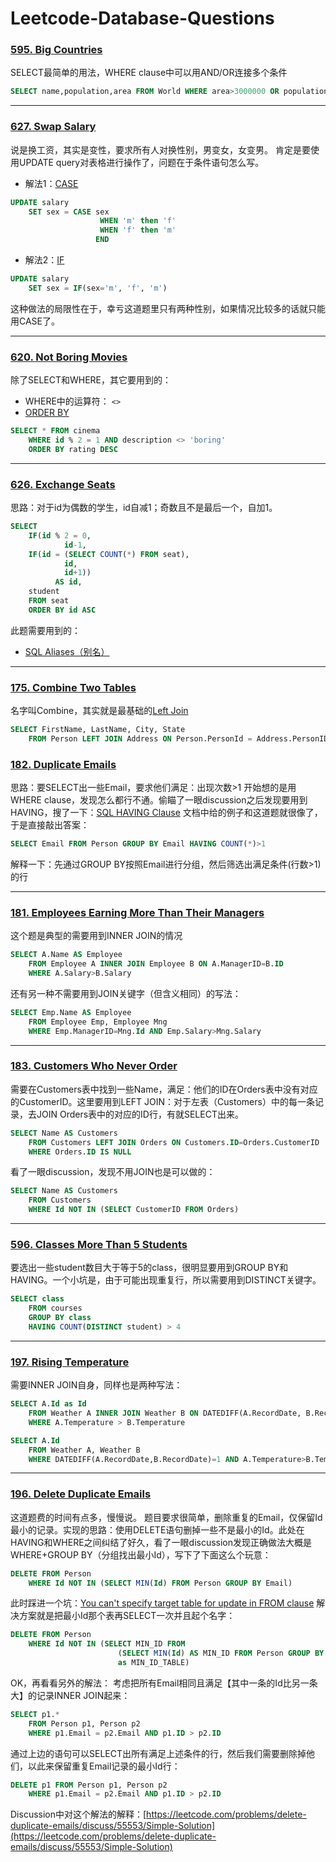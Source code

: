 # Leetcode-Database-Questions

### [595. Big Countries](https://leetcode.com/problems/big-countries/description/ "595. Big Countries")
SELECT最简单的用法，WHERE clause中可以用AND/OR连接多个条件
```sql
SELECT name,population,area FROM World WHERE area>3000000 OR population>25000000
```

---

### [627. Swap Salary](https://leetcode.com/problems/swap-salary/description/ "627. Swap Salary")
说是换工资，其实是变性，要求所有人对换性别，男变女，女变男。
肯定是要使用UPDATE query对表格进行操作了，问题在于条件语句怎么写。
- 解法1：[CASE](https://www.w3schools.com/sql/func_mysql_case.asp "CASE")
```sql
UPDATE salary
    SET sex = CASE sex
                	WHEN 'm' then 'f'
                	WHEN 'f' then 'm'
                   END
```

- 解法2：[IF](https://www.w3schools.com/sql/func_mysql_if.asp "IF")
```sql
UPDATE salary
    SET sex = IF(sex='m', 'f', 'm')
```
这种做法的局限性在于，幸亏这道题里只有两种性别，如果情况比较多的话就只能用CASE了。

---

### [620. Not Boring Movies](https://leetcode.com/problems/not-boring-movies/description/ "620. Not Boring Movies")
除了SELECT和WHERE，其它要用到的：
- WHERE中的运算符： `<>`
- [ORDER BY](https://www.w3schools.com/sql/sql_orderby.asp "ORDER BY")

```sql
SELECT * FROM cinema
    WHERE id % 2 = 1 AND description <> 'boring'
    ORDER BY rating DESC
```

---

### [626. Exchange Seats](https://leetcode.com/problems/exchange-seats/description/ "626. Exchange Seats")
思路：对于id为偶数的学生，id自减1；奇数且不是最后一个，自加1。
```sql
SELECT 
    IF(id % 2 = 0, 
            id-1, 
    IF(id = (SELECT COUNT(*) FROM seat), 
            id, 
            id+1)) 
          AS id, 
    student
    FROM seat
    ORDER BY id ASC
```
此题需要用到的：
- [SQL Aliases（别名）](https://www.w3schools.com/sql/sql_alias.asp "SQL Aliases（别名）")

---

### [175. Combine Two Tables](https://leetcode.com/problems/combine-two-tables/description/ "175. Combine Two Tables")
名字叫Combine，其实就是最基础的[Left Join](https://www.w3schools.com/sql/sql_join_left.asp "Left Join")
```sql
SELECT FirstName, LastName, City, State
    FROM Person LEFT JOIN Address ON Person.PersonId = Address.PersonID
```

### [182. Duplicate Emails](http://https://leetcode.com/problems/duplicate-emails/description/ "182. Duplicate Emails")
思路：要SELECT出一些Email，要求他们满足：出现次数>1
开始想的是用WHERE clause，发现怎么都行不通。偷瞄了一眼discussion之后发现要用到HAVING，搜了一下：[SQL HAVING Clause](http://https://www.w3schools.com/sql/sql_having.asp "SQL HAVING Clause")
文档中给的例子和这道题就很像了，于是直接敲出答案：
```sql
SELECT Email FROM Person GROUP BY Email HAVING COUNT(*)>1
```
解释一下：先通过GROUP BY按照Email进行分组，然后筛选出满足条件(行数>1)的行

---

### [181. Employees Earning More Than Their Managers](https://leetcode.com/problems/employees-earning-more-than-their-managers/description/ "181. Employees Earning More Than Their Managers")
这个题是典型的需要用到INNER JOIN的情况
```sql
SELECT A.Name AS Employee 
    FROM Employee A INNER JOIN Employee B ON A.ManagerID=B.ID
    WHERE A.Salary>B.Salary
```
还有另一种不需要用到JOIN关键字（但含义相同）的写法：
```sql
SELECT Emp.Name AS Employee
    FROM Employee Emp, Employee Mng
    WHERE Emp.ManagerID=Mng.Id AND Emp.Salary>Mng.Salary
```


---

### [183. Customers Who Never Order](https://leetcode.com/problems/customers-who-never-order/description/ "183. Customers Who Never Order")
需要在Customers表中找到一些Name，满足：他们的ID在Orders表中没有对应的CustomerID。这里要用到LEFT JOIN：对于左表（Customers）中的每一条记录，去JOIN Orders表中的对应的ID行，有就SELECT出来。

```sql
SELECT Name AS Customers
    FROM Customers LEFT JOIN Orders ON Customers.ID=Orders.CustomerID
    WHERE Orders.ID IS NULL
```
看了一眼discussion，发现不用JOIN也是可以做的：
```sql
SELECT Name AS Customers
    FROM Customers
    WHERE Id NOT IN (SELECT CustomerID FROM Orders)
```


---

### [596. Classes More Than 5 Students](https://leetcode.com/problems/classes-more-than-5-students/description/ "596. Classes More Than 5 Students")
要选出一些student数目大于等于5的class，很明显要用到GROUP BY和HAVING。一个小坑是，由于可能出现重复行，所以需要用到DISTINCT关键字。
```sql
SELECT class
    FROM courses
    GROUP BY class
    HAVING COUNT(DISTINCT student) > 4
```

---

### [197. Rising Temperature](https://leetcode.com/problems/rising-temperature/description/ "197. Rising Temperature")
需要INNER JOIN自身，同样也是两种写法：
```sql
SELECT A.Id as Id
    FROM Weather A INNER JOIN Weather B ON DATEDIFF(A.RecordDate, B.RecordDate)=1 
    WHERE A.Temperature > B.Temperature
```
```sql
SELECT A.Id
    FROM Weather A, Weather B
    WHERE DATEDIFF(A.RecordDate,B.RecordDate)=1 AND A.Temperature>B.Temperature
```

---

### [196. Delete Duplicate Emails](https://leetcode.com/problems/delete-duplicate-emails/description/ "196. Delete Duplicate Emails")
这道题费的时间有点多，慢慢说。
题目要求很简单，删除重复的Email，仅保留Id最小的记录。实现的思路：使用DELETE语句删掉一些不是最小的Id。此处在HAVING和WHERE之间纠结了好久，看了一眼discussion发现正确做法大概是WHERE+GROUP BY（分组找出最小Id），写下了下面这么个玩意：
```sql
DELETE FROM Person
    WHERE Id NOT IN (SELECT MIN(Id) FROM Person GROUP BY Email)
```
此时踩进一个坑：[You can't specify target table for update in FROM clause](https://blog.csdn.net/fdipzone/article/details/52695371 "You can't specify target table for update in FROM clause")
解决方案就是把最小Id那个表再SELECT一次并且起个名字：
```sql
DELETE FROM Person
    WHERE Id NOT IN (SELECT MIN_ID FROM
                        (SELECT MIN(Id) AS MIN_ID FROM Person GROUP BY Email)
                        as MIN_ID_TABLE)
```
OK，再看看另外的解法：
考虑把所有Email相同且满足【其中一条的Id比另一条大】的记录INNER JOIN起来：
```sql
SELECT p1.*
	FROM Person p1, Person p2
	WHERE p1.Email = p2.Email AND p1.ID > p2.ID
```
通过上边的语句可以SELECT出所有满足上述条件的行，然后我们需要删除掉他们，以此来保留重复Email记录的最小Id行：
```sql
DELETE p1 FROM Person p1, Person p2
	WHERE p1.Email = p2.Email AND p1.ID > p2.ID
```
Discussion中对这个解法的解释：[https://leetcode.com/problems/delete-duplicate-emails/discuss/55553/Simple-Solution](https://leetcode.com/problems/delete-duplicate-emails/discuss/55553/Simple-Solution)
